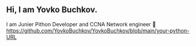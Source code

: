 ## Hi, I am Yovko Buchkov. 
I am Junier Pithon Developer and CCNA Network engineer 👋
https://github.com/YovkoBuchkov/YovkoBuchkov/blob/main/your-python-URL
<!--
**YovkoBuchkov/YovkoBuchkov** is a ✨ _special_ ✨ repository because its `README.md` (this file) appears on your GitHub profile.

Here are some ideas to get you started:

- 🔭 I’m currently working on ...
- 🌱 I’m currently learning ...
- 👯 I’m looking to collaborate on ...
- 🤔 I’m looking for help with ...
- 💬 Ask me about ...
- 📫 How to reach me: ...
- 😄 Pronouns: ...
- ⚡ Fun fact: ...
-->
